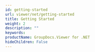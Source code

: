 ```yaml
---
id: getting-started
url: viewer/net/getting-started
title: Getting Started
weight: 2
description: ""
keywords: 
productName: GroupDocs.Viewer for .NET
hideChildren: False
---
```

